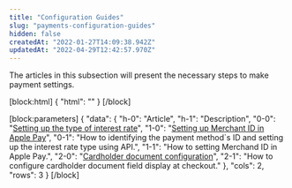 ```yaml
---
title: "Configuration Guides"
slug: "payments-configuration-guides"
hidden: false
createdAt: "2022-01-27T14:09:38.942Z"
updatedAt: "2022-04-29T12:42:57.970Z"
---
```

The articles in this subsection will present the necessary steps to make payment settings.

[block:html]
{
  "html": "<style>\n  .markdown-body .rdmd-table table:only-child thead th {\n    width: 195px;\n  }\n</style>"
}
[/block]

[block:parameters]
{
  "data": {
    "h-0": "Article",
    "h-1": "Description",
    "0-0": "[Setting up the type of interest rate](https://developers.vtex.com/vtex-rest-api/docs/setting-up-the-type-of-interest-rate)",
    "1-0": "[Setting up Merchant ID  in Apple Pay](https://developers.vtex.com/vtex-rest-api/docs/setting-up-merchant-id-in-apple-pay)",
    "0-1": "How to identifying the payment method`s ID and setting up the interest rate type using API.",
    "1-1": "How to setting Merchand ID in Apple Pay.",
    "2-0": "[Cardholder document configuration](https://developers.vtex.com/vtex-rest-api/docs/cardholder-document-configuration)",
    "2-1": "How to configure cardholder document field display at checkout."
  },
  "cols": 2,
  "rows": 3
}
[/block]
